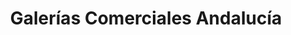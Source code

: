 ---
title: "Galerías Comerciales Andalucía"
url: /castellar-nuevo-de-la-frontera/galerias-comerciales-andalucia/
shop: centro comercial
---